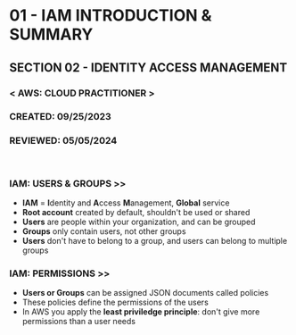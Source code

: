 # 01 - IAM INTRODUCTION & SUMMARY

## SECTION 02 - IDENTITY ACCESS MANAGEMENT <br>

### < AWS: CLOUD PRACTITIONER > <br>

### CREATED: 09/25/2023 <br>

### REVIEWED: 05/05/2024 <br>

<br>

### IAM: USERS & GROUPS >>

- **IAM** = **I**dentity and **A**ccess **M**anagement, **Global** service
- **Root account** created by default, shouldn't be used or shared
- **Users** are people within your organization, and can be grouped
- **Groups** only contain users, not other groups
- **Users** don't have to belong to a group, and users can belong to multiple groups
  <br>

### IAM: PERMISSIONS >>

- **Users or Groups** can be assigned JSON documents called policies
- These policies define the permissions of the users
- In AWS you apply the **least priviledge principle**: don't give more permissions than a user needs
  <br>
